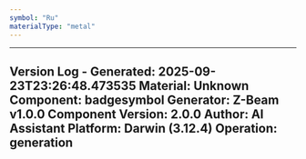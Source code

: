 ```yaml
---
symbol: "Ru"
materialType: "metal"
---
```


---
Version Log - Generated: 2025-09-23T23:26:48.473535
Material: Unknown
Component: badgesymbol
Generator: Z-Beam v1.0.0
Component Version: 2.0.0
Author: AI Assistant
Platform: Darwin (3.12.4)
Operation: generation
---